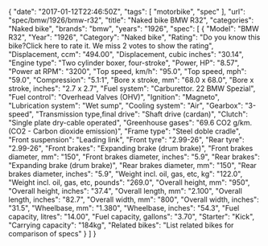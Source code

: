 {
    "date": "2017-01-12T22:46:50Z",
    "tags": [
        "motorbike",
        "spec"
    ],
    "url": "spec\/bmw\/1926\/bmw-r32",
    "title": "Naked bike BMW R32",
    "categories": "Naked bike",
    "brands": "bmw",
    "years": "1926",
    "spec": [
        {
            "Model": "BMW R32",
            "Year": "1926",
            "Category": "Naked bike",
            "Rating": "Do you know this bike?Click here to rate it. We miss 2 votes to show the rating",
            "Displacement, ccm": "494.00",
            "Displacement, cubic inches": "30.14",
            "Engine type": "Two cylinder boxer, four-stroke",
            "Power, HP": "8.57",
            "Power at RPM": "3200",
            "Top speed, km\/h": "95.0",
            "Top speed, mph": "59.0",
            "Compression": "5.1:1",
            "Bore x stroke, mm": "68.0 x 68.0",
            "Bore x stroke, inches": "2.7 x 2.7",
            "Fuel system": "Carburettor. 22 BMW Spezial",
            "Fuel control": "Overhead Valves (OHV)",
            "Ignition": "Magneto",
            "Lubrication system": "Wet sump",
            "Cooling system": "Air",
            "Gearbox": "3-speed",
            "Transmission type,final drive": "Shaft drive (cardan)",
            "Clutch": "Single plate dry-cable operated",
            "Greenhouse gases": "69.6 CO2 g\/km. (CO2 - Carbon dioxide emission)",
            "Frame type": "Steel doble cradle",
            "Front suspension": "Leading link",
            "Front tyre": "2.99-26",
            "Rear tyre": "2.99-26",
            "Front brakes": "Expanding brake (drum brake)",
            "Front brakes diameter, mm": "150",
            "Front brakes diameter, inches": "5.9",
            "Rear brakes": "Expanding brake (drum brake)",
            "Rear brakes diameter, mm": "150",
            "Rear brakes diameter, inches": "5.9",
            "Weight incl. oil, gas, etc, kg": "122.0",
            "Weight incl. oil, gas, etc, pounds": "269.0",
            "Overall height, mm": "950",
            "Overall height, inches": "37.4",
            "Overall length, mm": "2.100",
            "Overall length, inches": "82.7",
            "Overall width, mm": "800",
            "Overall width, inches": "31.5",
            "Wheelbase, mm": "1.380",
            "Wheelbase, inches": "54.3",
            "Fuel capacity, litres": "14.00",
            "Fuel capacity, gallons": "3.70",
            "Starter": "Kick",
            "Carrying capacity": "184kg",
            "Related bikes": "List related bikes for comparison of specs"
        }
    ]
}